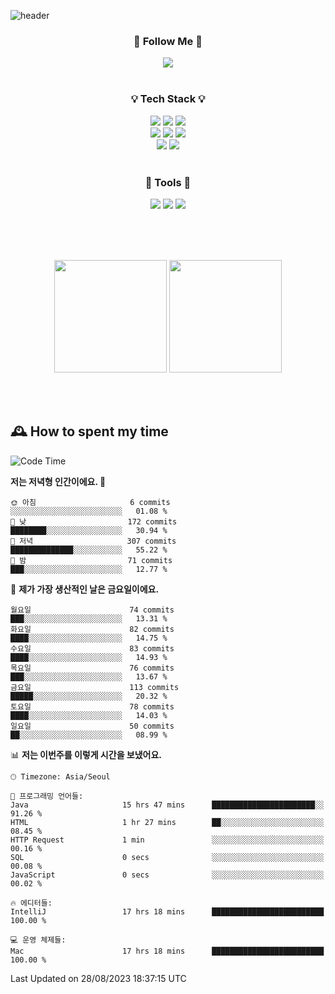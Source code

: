 ![header](https://capsule-render.vercel.app/api?type=waving&color=0:FFE29F,50:FFA99F,100:FF719A&height=300&fontAlignY=40&section=header&text=sung%20eun&fontSize=80&fontColor=FFFFFF)

<div align="center">
	<h3>🐹  Follow Me  🐹</h3>
	<a href="https://velog.io/@saeun05" target="_blank"><img src="https://img.shields.io/badge/Velog-20C997?style=flat&logo=velog&logoColor=white"/></a><br><br>
	<h3>💡  Tech Stack  💡</h3>
	<img src="https://img.shields.io/badge/Java-0078D4?style=flat"/>
	<img src="https://img.shields.io/badge/Spring-6DB33F?style=flat&logo=spring&logoColor=white"/>
	<img src="https://img.shields.io/badge/SpringBoot-6DB33F?style=flat&logo=springboot&logoColor=white"/><br>
	<img src="https://img.shields.io/badge/HTML5-E34F26?style=flat&logo=html5&logoColor=white"/>
	<img src="https://img.shields.io/badge/CSS3-1572B6?style=flat&logo=css3&logoColor=white"/>
	<img src="https://img.shields.io/badge/jQuery-0769AD?style=flat&logo=jquery&logoColor=white"/><br>
	<img src="https://img.shields.io/badge/MySQL-4479A1?style=flat&logo=mysql&logoColor=white"/>
	<img src="https://img.shields.io/badge/oracle-F80000?style=flat&logo=oracle&logoColor=white"/><br><br>
	<h3>🔦  Tools  🔦</h3>
	<img src="https://img.shields.io/badge/intelliJ IDEA-000000?style=flat&logo=intellijidea&logoColor=white"/>
	<img src="https://img.shields.io/badge/Notion-F9DC3E?style=flat&logo=notion&logoColor=white"/>
	<img src="https://img.shields.io/badge/Git-F05032?style=flat&logo=git&logoColor=white"/><br><br>
</div>

<br><br>

<div align="center">
  <img style="height:180px" src="https://github-readme-stats.vercel.app/api?username=sungeunn&show_icons=true&theme=omni&locale=kr"/>
  <img style="height:180px" src="https://github-readme-stats.vercel.app/api/top-langs/?username=sungeunn&theme=omni&layout=compact&locale=kr"/>
</div>

<br><br>

## 🕰 How to spent my time
<!--START_SECTION:waka-->
![Code Time](http://img.shields.io/badge/Code%20Time-144%20hrs%2027%20mins-blue)

**저는 저녁형 인간이에요. 🦉** 

```text
🌞 아침                     6 commits           ░░░░░░░░░░░░░░░░░░░░░░░░░   01.08 % 
🌆 낮　                     172 commits         ████████░░░░░░░░░░░░░░░░░   30.94 % 
🌃 저녁                     307 commits         ██████████████░░░░░░░░░░░   55.22 % 
🌙 밤　                     71 commits          ███░░░░░░░░░░░░░░░░░░░░░░   12.77 % 
```
📅 **제가 가장 생산적인 날은 금요일이에요.** 

```text
월요일                      74 commits          ███░░░░░░░░░░░░░░░░░░░░░░   13.31 % 
화요일                      82 commits          ████░░░░░░░░░░░░░░░░░░░░░   14.75 % 
수요일                      83 commits          ████░░░░░░░░░░░░░░░░░░░░░   14.93 % 
목요일                      76 commits          ███░░░░░░░░░░░░░░░░░░░░░░   13.67 % 
금요일                      113 commits         █████░░░░░░░░░░░░░░░░░░░░   20.32 % 
토요일                      78 commits          ████░░░░░░░░░░░░░░░░░░░░░   14.03 % 
일요일                      50 commits          ██░░░░░░░░░░░░░░░░░░░░░░░   08.99 % 
```


📊 **저는 이번주를 이렇게 시간을 보냈어요.** 

```text
🕑︎ Timezone: Asia/Seoul

💬 프로그래밍 언어들: 
Java                     15 hrs 47 mins      ███████████████████████░░   91.26 % 
HTML                     1 hr 27 mins        ██░░░░░░░░░░░░░░░░░░░░░░░   08.45 % 
HTTP Request             1 min               ░░░░░░░░░░░░░░░░░░░░░░░░░   00.16 % 
SQL                      0 secs              ░░░░░░░░░░░░░░░░░░░░░░░░░   00.08 % 
JavaScript               0 secs              ░░░░░░░░░░░░░░░░░░░░░░░░░   00.02 % 

🔥 에디터들: 
IntelliJ                 17 hrs 18 mins      █████████████████████████   100.00 % 

💻 운영 체제들: 
Mac                      17 hrs 18 mins      █████████████████████████   100.00 % 
```


 Last Updated on 28/08/2023 18:37:15 UTC
<!--END_SECTION:waka-->

